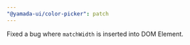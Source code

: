 ```yaml
---
"@yamada-ui/color-picker": patch
---
```


Fixed a bug where `matchWidth` is inserted into DOM Element.
